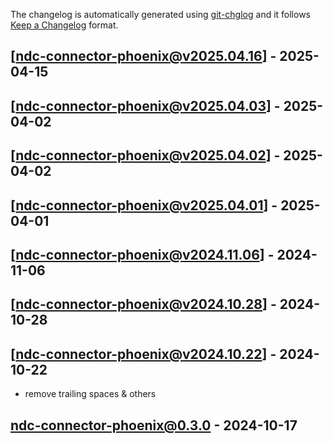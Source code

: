 The changelog is automatically generated using [git-chglog](https://github.com/git-chglog/git-chglog) and it follows [Keep a Changelog](https://keepachangelog.com) format.


<a name="ndc-connector-phoenix@v2025.04.16"></a>
## [ndc-connector-phoenix@v2025.04.16] - 2025-04-15

<a name="ndc-connector-phoenix@v2025.04.03"></a>
## [ndc-connector-phoenix@v2025.04.03] - 2025-04-02

<a name="ndc-connector-phoenix@v2025.04.02"></a>
## [ndc-connector-phoenix@v2025.04.02] - 2025-04-02

<a name="ndc-connector-phoenix@v2025.04.01"></a>
## [ndc-connector-phoenix@v2025.04.01] - 2025-04-01

<a name="ndc-connector-phoenix@v2024.11.06"></a>
## [ndc-connector-phoenix@v2024.11.06] - 2024-11-06

<a name="ndc-connector-phoenix@v2024.10.28"></a>
## [ndc-connector-phoenix@v2024.10.28] - 2024-10-28

<a name="ndc-connector-phoenix@v2024.10.22"></a>
## [ndc-connector-phoenix@v2024.10.22] - 2024-10-22
- remove trailing spaces & others

<a name="ndc-connector-phoenix@0.3.0"></a>
## ndc-connector-phoenix@0.3.0 - 2024-10-17
